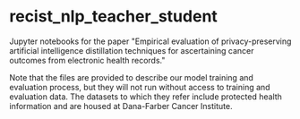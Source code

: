 # recist_nlp_teacher_student
Jupyter notebooks for the paper "Empirical evaluation of privacy-preserving artificial intelligence distillation techniques for ascertaining cancer outcomes from electronic health records."

Note that the files are provided to describe our model training and evaluation process, but they will not run without access to training and evaluation data. The datasets to which they refer include protected health information and are housed at Dana-Farber Cancer Institute. 
